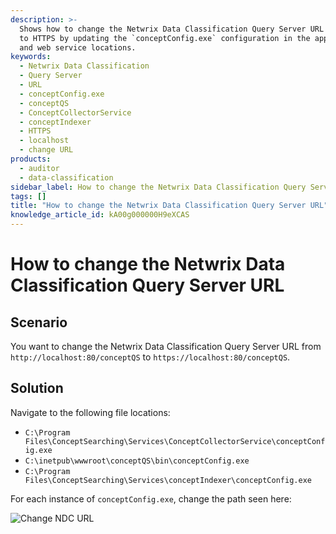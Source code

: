 ```yaml
---
description: >-
  Shows how to change the Netwrix Data Classification Query Server URL from HTTP
  to HTTPS by updating the `conceptConfig.exe` configuration in the application
  and web service locations.
keywords:
  - Netwrix Data Classification
  - Query Server
  - URL
  - conceptConfig.exe
  - conceptQS
  - ConceptCollectorService
  - conceptIndexer
  - HTTPS
  - localhost
  - change URL
products:
  - auditor
  - data-classification
sidebar_label: How to change the Netwrix Data Classification Query Server URL
tags: []
title: "How to change the Netwrix Data Classification Query Server URL"
knowledge_article_id: kA00g000000H9eXCAS
---
```


# How to change the Netwrix Data Classification Query Server URL

## Scenario

You want to change the Netwrix Data Classification Query Server URL from `http://localhost:80/conceptQS` to `https://localhost:80/conceptQS`.

## Solution

Navigate to the following file locations:

- `C:\Program Files\ConceptSearching\Services\ConceptCollectorService\conceptConfig.exe`
- `C:\inetpub\wwwroot\conceptQS\bin\conceptConfig.exe`
- `C:\Program Files\ConceptSearching\Services\conceptIndexer\conceptConfig.exe`

For each instance of `conceptConfig.exe`, change the path seen here:

![Change NDC URL](https://kb.netwrix.com/wp-content/uploads/2019/10/Change-NDC-URL-3.png)
